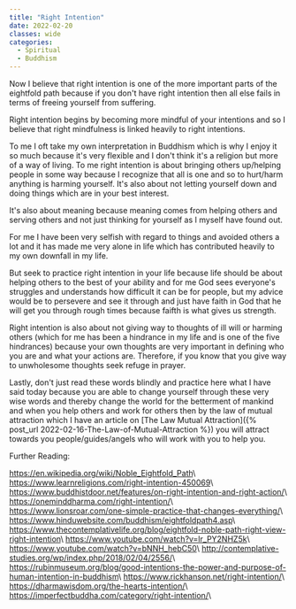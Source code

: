 ```yaml
---
title: "Right Intention"
date: 2022-02-20
classes: wide
categories:
  - Spiritual 
  - Buddhism
---
```


Now I believe that right intention is one of the more important parts of the eightfold path because if you don't have right intention then all else fails in terms of freeing yourself from suffering. 

Right intention begins by becoming more mindful of your intentions and so I believe that right mindfulness is linked heavily to right intentions.

To me I oft take my own interpretation in Buddhism which is why I enjoy it so much because it's very flexible and I don't think it's a religion but more of a way of living. To me right intention is about bringing others up/helping people in some way because I recognize that all is one and so to hurt/harm anything is harming yourself. It's also about not letting yourself down and doing things which are in your best interest. 

It's also about meaning because meaning comes from helping others and serving others and not just thinking for yourself as I myself have found out. 

For me I have been very selfish with regard to things and avoided others a lot and it has made me very alone in life which has contributed heavily to my own downfall in my life. 

But seek to practice right intention in your life because life should be about helping others to the best of your ability and for me God sees everyone's struggles and understands how difficult it can be for people, but my advice would be to persevere and see it through and just have faith in God that he will get you through rough times because faifth is what gives us strength.

Right intention is also about not giving way to thoughts of ill will or harming others (which for me has been a hindrance in my life and is one of the five hindrances) because your own thoughts are very important in defining who you are and what your actions are. Therefore, if you know that you give way to unwholesome thoughts seek refuge in prayer. 

Lastly, don't just read these words blindly and practice here what I have said today because you are able to change yourself through these very wise words and thereby change the world for the betterment of mankind and when you help others and work for others then by the law of mutual attraction which I have an article on [The Law Mutual Attraction]({% post_url 2022-02-16-The-Law-of-Mutual-Attraction %}) you will attract towards you people/guides/angels who will work with you to help you. 

Further Reading:

<https://en.wikipedia.org/wiki/Noble_Eightfold_Path>\\
<https://www.learnreligions.com/right-intention-450069>\\
<https://www.buddhistdoor.net/features/on-right-intention-and-right-action/>\\
<https://oneminddharma.com/right-intention/>\\
<https://www.lionsroar.com/one-simple-practice-that-changes-everything/>\\
<https://www.hinduwebsite.com/buddhism/eightfoldpath4.asp>\\
<https://www.thecontemplativelife.org/blog/eightfold-noble-path-right-view-right-intention>\\
<https://www.youtube.com/watch?v=lr_PY2NHZ5k>\\
<https://www.youtube.com/watch?v=bNNH_hebC50>\\
<http://contemplative-studies.org/wp/index.php/2018/02/04/2556/>\\
<https://rubinmuseum.org/blog/good-intentions-the-power-and-purpose-of-human-intention-in-buddhism>\\
<https://www.rickhanson.net/right-intention/>\\
<https://dharmawisdom.org/the-hearts-intention/>\\
<https://imperfectbuddha.com/category/right-intention/>\\
